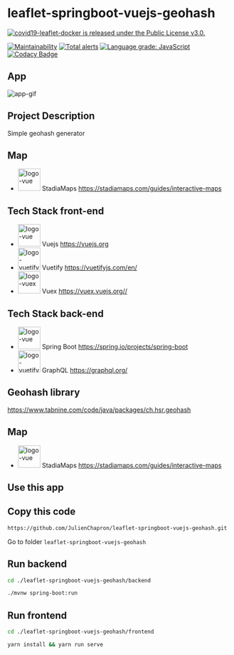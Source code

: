 # leaflet-springboot-vuejs-geohash

<a href="https://github.com/JulienChapron/covid19-leaflet-docker/main/LICENSE">
 <img src="https://img.shields.io/badge/License-GPLv3-blue.svg" alt="covid19-leaflet-docker is released under the Public License v3.0." />
</a>

[![Maintainability](https://api.codeclimate.com/v1/badges/1f64ae2047552c7a54a4/maintainability)](https://codeclimate.com/github/JulienChapron/leaflet-springboot-vuejs-geohash/maintainability)
[![Total alerts](https://img.shields.io/lgtm/alerts/g/JulienChapron/leaflet-springboot-vuejs-geohash.svg?logo=lgtm&logoWidth=18)](https://lgtm.com/projects/g/JulienChapron/leaflet-springboot-vuejs-geohash/alerts/)
[![Language grade: JavaScript](https://img.shields.io/lgtm/grade/javascript/g/JulienChapron/leaflet-springboot-vuejs-geohash.svg?logo=lgtm&logoWidth=18)](https://lgtm.com/projects/g/JulienChapron/leaflet-springboot-vuejs-geohash/context:javascript)
[![Codacy Badge](https://app.codacy.com/project/badge/Grade/eb205152ae64436bbe03f354f74af2aa)](https://www.codacy.com/gh/JulienChapron/leaflet-springboot-vuejs-geohash/dashboard?utm_source=github.com&amp;utm_medium=referral&amp;utm_content=JulienChapron/leaflet-springboot-vuejs-geohash&amp;utm_campaign=Badge_Grade)

## App
![app-gif](https://raw.githubusercontent.com/JulienChapron/leaflet-springboot-vuejs-geohash/master/readme/app1.gif)

## Project Description
Simple geohash generator

## Map
* <img src="https://stadiamaps.com/_nuxt/img/logo.5bf6d30.svg" alt="logo-vue" height="50"/> StadiaMaps <https://stadiamaps.com/guides/interactive-maps>
## Tech Stack front-end
* <img src="https://www.toutjavascript.com/demo/vue/img/logo-vue.82b9c7a5.png" alt="logo-vue" height="50"/> Vuejs <https://vuejs.org>
* <img src="https://seeklogo.com/images/V/vuetify-logo-3BCF73C928-seeklogo.com.png" alt="logo-vuetify" height="50"/> Vuetify <https://vuetifyjs.com/en/>
* <img src="https://user-images.githubusercontent.com/7110136/29002857-9e802f08-7ab4-11e7-9c31-604b5d0d0c19.png" alt="logo-vuex" height="50"/> Vuex <https://vuex.vuejs.org//>

## Tech Stack back-end
* <img src="https://external-content.duckduckgo.com/iu/?u=https%3A%2F%2Fres.cloudinary.com%2Fstartup-grind%2Fimage%2Fupload%2Fc_fill%2Cdpr_2.0%2Cf_auto%2Cg_center%2Ch_1080%2Cq_100%2Cw_1080%2Fv1%2Fgcs%2Fplatform-data-dsc%2Fevents%2Fspring-boot-1_5zDxm9B.jpg&f=1&nofb=1" alt="logo-vue" height="50"/> Spring Boot <https://spring.io/projects/spring-boot>
* <img src="https://external-content.duckduckgo.com/iu/?u=https%3A%2F%2Fwww.abhaybhargav.com%2Fcontent%2Fimages%2F2019%2F02%2FGraphQL_Logo.svg.png&f=1&nofb=1" alt="logo-vuetify" height="50"/> GraphQL <https://graphql.org/>
## Geohash library
https://www.tabnine.com/code/java/packages/ch.hsr.geohash
## Map
* <img src="https://stadiamaps.com/_nuxt/img/logo.5bf6d30.svg" alt="logo-vue" height="50"/> StadiaMaps <https://stadiamaps.com/guides/interactive-maps>
## Use this app

## Copy this code

```bash
https://github.com/JulienChapron/leaflet-springboot-vuejs-geohash.git
```
Go to folder `leaflet-springboot-vuejs-geohash`

## Run backend

```bash
cd ./leaflet-springboot-vuejs-geohash/backend
```

```bash 
./mvnw spring-boot:run
```

## Run frontend

```bash
cd ./leaflet-springboot-vuejs-geohash/frontend
```

```bash
yarn install && yarn run serve
```
